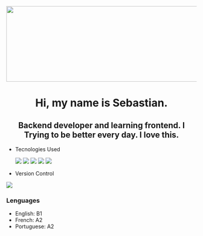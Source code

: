 <div id="header" aling="center">
 <p align="center">
 <img  src="https://media.giphy.com/media/C3gZCY92Cwyxq/giphy.gif" width="2000" height="200" />
 </p>
  <h1 align="center"> Hi, my name is Sebastian.</h1>
  <h2 align="center"> Backend developer and learning frontend. I Trying to be better every day. I love this.</h2>
</div>

- Tecnologies Used
  
  <img src="https://www.vectorlogo.zone/logos/nodejs/nodejs-icon.svg"/> <img src="https://www.vectorlogo.zone/logos/typescriptlang/typescriptlang-icon.svg"/>
  <img src="https://www.vectorlogo.zone/logos/reactjs/reactjs-icon.svg"/> <img src="https://www.vectorlogo.zone/logos/w3_html5/w3_html5-icon.svg"/>
  <img src="https://www.vectorlogo.zone/logos/w3_css/w3_css-icon.svg"/>  
 
 - Version Control
<img src="https://www.vectorlogo.zone/logos/git-scm/git-scm-ar21.svg"/>

### Lenguages

- English: B1
- French: A2
- Portuguese: A2
